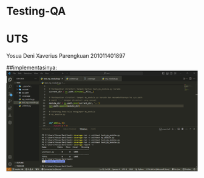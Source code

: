 # Testing-QA
# UTS 

Yosua Deni Xaverius Parengkuan
201011401897
  

##implementasinya:
<img width="960" alt="1" src="https://github.com/Yosuadeni/Testing-QA/blob/main/assets/awal.png">



